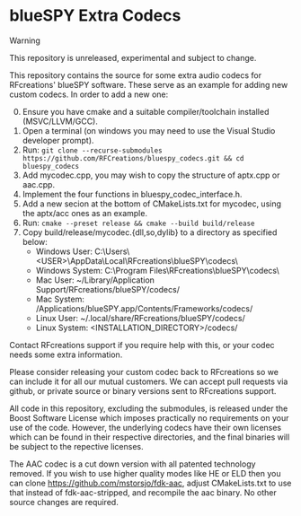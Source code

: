 # blueSPY Extra Codecs

> [!WARNING]
> This repository is unreleased, experimental and subject to change.

This repository contains the source for some extra audio codecs for RFcreations' blueSPY software.
These serve as an example for adding new custom codecs. In order to add a new one:

0. Ensure you have cmake and a suitable compiler/toolchain installed (MSVC/LLVM/GCC).
1. Open a terminal (on windows you may need to use the Visual Studio developer prompt).
2. Run: `git clone --recurse-submodules https://github.com/RFCreations/bluespy_codecs.git && cd bluespy_codecs`
3. Add mycodec.cpp, you may wish to copy the structure of aptx.cpp or aac.cpp.
4. Implement the four functions in bluespy_codec_interface.h.
5. Add a new secion at the bottom of CMakeLists.txt for mycodec, using the aptx/acc ones as an example.
6. Run: `cmake --preset release && cmake --build build/release`
7. Copy build/release/mycodec.{dll,so,dylib} to a directory as specified below:
   - Windows User: C:\\Users\\\<USER\>\\AppData\\Local\\RFcreations\\blueSPY\\codecs\\
   - Windows System: C:\\Program Files\\RFcreations\\blueSPY\\codecs\\
   - Mac User: ~/Library/Application Support/RFcreations/blueSPY/codecs/
   - Mac System: /Applications/blueSPY.app/Contents/Frameworks/codecs/
   - Linux User: ~/.local/share/RFcreations/blueSPY/codecs/
   - Linux System: \<INSTALLATION_DIRECTORY\>/codecs/

Contact RFcreations support if you require help with this, or your codec needs some extra information.

Please consider releasing your custom codec back to RFcreations so we can include it for all our mutual customers.
We can accept pull requests via github, or private source or binary versions sent to RFcreations support.

All code in this repository, excluding the submodules, is released under the Boost Software License which imposes
practically no requirements on your use of the code. However, the underlying codecs have their own licenses which can
be found in their respective directories, and the final binaries will be subject to the repective licenses.

The AAC codec is a cut down version with all patented technology removed. If you wish to use higher quality modes like
HE or ELD then you can clone https://github.com/mstorsjo/fdk-aac, adjust CMakeLists.txt to use that instead of
fdk-aac-stripped, and recompile the aac binary. No other source changes are required.